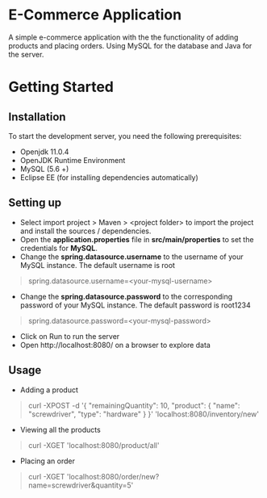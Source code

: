 # E-Commerce Application 

A simple e-commerce application with the the functionality of adding products and placing orders. Using MySQL for the database and Java for the server.

# Getting Started 
## Installation
To start the development server, you need the following prerequisites:
- Openjdk 11.0.4
- OpenJDK Runtime Environment
- MySQL (5.6 +)
- Eclipse EE (for installing dependencies automatically)

## Setting up
- Select import project > Maven > \<project folder\> to import the project and install the sources / dependencies.
- Open the **application.properties** file in **src/main/properties** to set the credentials for **MySQL**.
- Change the **spring.datasource.username** to the username of your MySQL instance. The default username is root
> spring.datasource.username=\<your-mysql-username\>

- Change the **spring.datasource.password** to the corresponding password of your MySQL instance. The default password is root1234
> spring.datasource.password=\<your-mysql-password\>

- Click on Run to run the server
- Open http://localhost:8080/ on a browser to explore data

## Usage
- Adding a product
> curl -XPOST -d '{
	"remainingQuantity": 10,
	"product": {
		"name": "screwdriver",
		"type": "hardware"
	}
}' 'localhost:8080/inventory/new'
- Viewing all the products
> curl -XGET 'localhost:8080/product/all'
- Placing an order
> curl -XGET 'localhost:8080/order/new?name=screwdriver&quantity=5'
